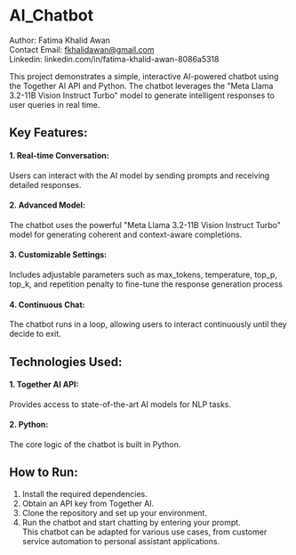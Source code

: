 # AI_Chatbot
Author: Fatima Khalid Awan <br>
Contact Email: fkhalidawan@gmail.com <br>
Linkedin: linkedin.com/in/fatima-khalid-awan-8086a5318 <be>

This project demonstrates a simple, interactive AI-powered chatbot using the Together AI API and Python. The chatbot leverages the "Meta Llama 3.2-11B Vision Instruct Turbo" model to generate intelligent responses to user queries in real time. <br>
## Key Features: <br>
#### 1. Real-time Conversation: <br> 
  Users can interact with the AI model by sending prompts and receiving detailed responses. <br>
#### 2. Advanced Model: <br>
  The chatbot uses the powerful "Meta Llama 3.2-11B Vision Instruct Turbo" model for generating coherent and context-aware completions. <br>
#### 3. Customizable Settings: <br> 
  Includes adjustable parameters such as max_tokens, temperature, top_p, top_k, and repetition penalty to fine-tune the response generation process <br>
#### 4. Continuous Chat: <br> 
  The chatbot runs in a loop, allowing users to interact continuously until they decide to exit. <br>
## Technologies Used: <br>
#### 1. Together AI API: <br> 
   Provides access to state-of-the-art AI models for NLP tasks. <br>
#### 2. Python: <br> 
  The core logic of the chatbot is built in Python. <br>
## How to Run: <br>
1. Install the required dependencies. <br>
2. Obtain an API key from Together AI. <br>
3. Clone the repository and set up your environment. <br>
4. Run the chatbot and start chatting by entering your prompt. <br>
This chatbot can be adapted for various use cases, from customer service automation to personal assistant applications.

